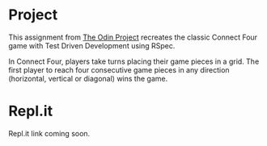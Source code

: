 # Project

This assignment from [The Odin Project](https://www.theodinproject.com/lessons/testing-your-ruby-code#project-tdd-connect-four) recreates the classic Connect Four game with Test Driven Development using RSpec.

In Connect Four, players take turns placing their game pieces in a grid. The first player to reach four consecutive game pieces in any direction (horizontal, vertical or diagonal) wins the game. 

# Repl.it

Repl.it link coming soon. 
